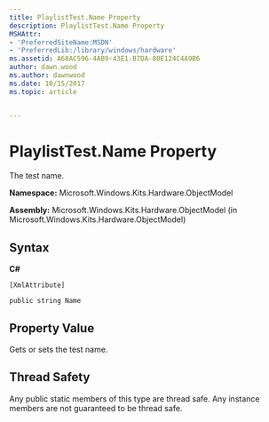 ```yaml
---
title: PlaylistTest.Name Property
description: PlaylistTest.Name Property
MSHAttr:
- 'PreferredSiteName:MSDN'
- 'PreferredLib:/library/windows/hardware'
ms.assetid: A68AC596-4AB9-43E1-B7DA-80E124C4A9B6
author: dawn.wood
ms.author: dawnwood
ms.date: 10/15/2017
ms.topic: article


---
```


# PlaylistTest.Name Property


The test name.

**Namespace:** Microsoft.Windows.Kits.Hardware.ObjectModel

**Assembly:** Microsoft.Windows.Kits.Hardware.ObjectModel (in Microsoft.Windows.Kits.Hardware.ObjectModel)

## <span id="Syntax"></span><span id="syntax"></span><span id="SYNTAX"></span>Syntax


**C#**

`[XmlAttribute]`

`public string Name`

## <span id="Property_Value"></span><span id="property_value"></span><span id="PROPERTY_VALUE"></span>Property Value


Gets or sets the test name.

## <span id="Thread_Safety"></span><span id="thread_safety"></span><span id="THREAD_SAFETY"></span>Thread Safety


Any public static members of this type are thread safe. Any instance members are not guaranteed to be thread safe.

 

 






